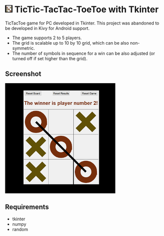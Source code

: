 # <img src="icon.png" width="24" alt="App Icon"> TicTic-TacTac-ToeToe with Tkinter

TicTacToe game for PC developed in Tkinter.
This project was abandoned to be developed in Kivy for Android support.

* The game supports 2 to 5 players.
* The grid is scalable up to 10 by 10 grid, which can be also non-symmetric.
* The number of symbols in sequence for a win can be also adjusted (or turned off if set higher than the grid).



## Screenshot

<img src="icon.png" width="360" alt="App Demo">



## Requirements

* tkinter
* numpy
* random
